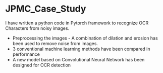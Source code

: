 # JPMC_Case_Study
I have written a python code in Pytorch framework to recognize OCR Characters from noisy images.

- Preprocessing the images - A combination of dilation and erosion has been used to remove noise from images.
- 3 conventional machine learning methods have been compared in performance
- A new model based on Convolutional Neural Network has been designed for OCR detection
